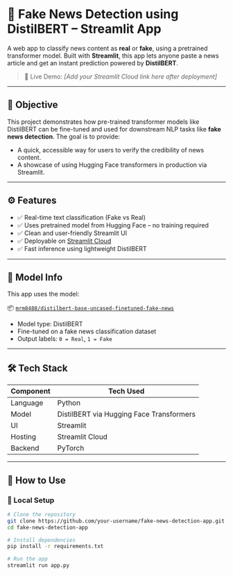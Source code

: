 # 📰 Fake News Detection using DistilBERT – Streamlit App

A web app to classify news content as **real** or **fake**, using a pretrained transformer model. Built with **Streamlit**, this app lets anyone paste a news article and get an instant prediction powered by **DistilBERT**.

> 🔗 Live Demo: _[Add your Streamlit Cloud link here after deployment]_

---

## 🎯 Objective

This project demonstrates how pre-trained transformer models like DistilBERT can be fine-tuned and used for downstream NLP tasks like **fake news detection**. The goal is to provide:

- A quick, accessible way for users to verify the credibility of news content.
- A showcase of using Hugging Face transformers in production via Streamlit.

---

## ⚙️ Features

- ✅ Real-time text classification (Fake vs Real)
- ✅ Uses pretrained model from Hugging Face – no training required
- ✅ Clean and user-friendly Streamlit UI
- ✅ Deployable on [Streamlit Cloud](https://streamlit.io/cloud)
- ✅ Fast inference using lightweight DistilBERT

---

## 🧠 Model Info

This app uses the model:

📦 [`mrm8488/distilbert-base-uncased-finetuned-fake-news`](https://huggingface.co/mrm8488/distilbert-base-uncased-finetuned-fake-news)

- Model type: DistilBERT
- Fine-tuned on a fake news classification dataset
- Output labels: `0 = Real`, `1 = Fake`

---

## 🛠️ Tech Stack

| Component   | Tech Used                             |
|-------------|----------------------------------------|
| Language    | Python                                 |
| Model       | DistilBERT via Hugging Face Transformers |
| UI          | Streamlit                              |
| Hosting     | Streamlit Cloud                        |
| Backend     | PyTorch                                |

---

## 🚀 How to Use

### 🔧 Local Setup

```bash
# Clone the repository
git clone https://github.com/your-username/fake-news-detection-app.git
cd fake-news-detection-app

# Install dependencies
pip install -r requirements.txt

# Run the app
streamlit run app.py
